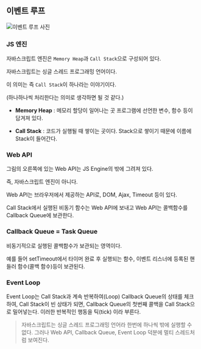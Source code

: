 ## 이벤트 루프

![이벤트 루프 사진](https://miro.medium.com/max/2048/1*4lHHyfEhVB0LnQ3HlhSs8g.png)

### JS 엔진

자바스크립트 엔진은 `Memory Heap`과 `Call Stack`으로 구성되어 있다.

자바스크립트는 싱글 스레드 프로그래밍 언어이다.

이 의미는 즉 `Call Stack`이 하나라는 이야기이다.

(하나하나씩 처리한다는 의미로 생각하면 될 것 같다.)

- **Memory Heap** : 메모리 할당이 일어나는 곳
    프로그램에 선언한 변수, 함수 등이 담겨져 있다.

- **Call Stack** : 코드가 실행될 때 쌓이는 곳이다. Stack으로 쌓이기 때문에 이름에 Stack이 들어간다.

### Web API

그림의 오른쪽에 있는 Web API는 JS Engine의 밖에 그려져 있다.

즉, 자바스크립트 엔진이 아니다.

Web API는 브라우저에서 제공하는 API로, DOM, Ajax, Timeout 등이 있다.

Call Stack에서 실행된 비동기 함수는 Web API에 보내고 Web API는 콜백함수를 Callback Queue에 보관한다.

### Callback Queue = Task Queue

비동기적으로 실행된 콜백함수가 보관되는 영역이다.

예를 들어 setTimeout에서 타이머 완료 후 실행되는 함수, 이벤트 리스너에 등록된 핸들러 함수(콜백 함수)등이 보관된다.

### Event Loop

Event Loop는 Call Stack과 계속 반복하여(Loop) Callback Queue의 상태를 체크하여, Call Stack이 빈 상태가 되면, Callback Queue의 첫번째 콜백을 Call Stack으로 밀어넣는다. 이러한 반복적인 행동을 틱(tick) 이라 부른다.

> 자바스크립트는 싱글 스레드 프로그래밍 언어라 한번에 하나씩 밖에 실행할 수 없다. 그러나 Web API, Callback Queue, Event Loop 덕분에 멀티 스레드처럼 보여진다.